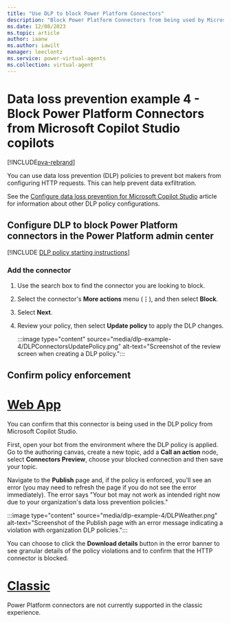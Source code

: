 ```yaml
---
title: "Use DLP to block Power Platform Connectors"
description: "Block Power Platform Connectors from being used by Microsoft Copilot Studio copilots."
ms.date: 12/08/2023
ms.topic: article
author: iaanw
ms.author: iawilt
manager: leeclontz
ms.service: power-virtual-agents
ms.collection: virtual-agent
---
```


# Data loss prevention example 4 - Block Power Platform Connectors from Microsoft Copilot Studio copilots

[!INCLUDE[pva-rebrand](includes/pva-rebrand.md)]


You can use data loss prevention (DLP) policies to prevent bot makers from configuring HTTP requests. This can help prevent data exfiltration.

See the [Configure data loss prevention for Microsoft Copilot Studio](admin-data-loss-prevention.md) article for information about other DLP policy configurations.

## Configure DLP to block Power Platform connectors in the Power Platform admin center

[!INCLUDE [DLP policy starting instructions](includes/dlp-basic-config.md)]

### Add the connector

1. Use the search box to find the connector you are looking to block.

1. Select the connector's **More actions** menu (**&vellip;**), and then select **Block**.

1. Select **Next**.

1. Review your policy, then select **Update policy** to apply the DLP changes.

    :::image type="content" source="media/dlp-example-4/DLPConnectorsUpdatePolicy.png" alt-text="Screenshot of the review screen when creating a DLP policy.":::

## Confirm policy enforcement

# [Web App](#tab/webapp)

You can confirm that this connector is being used in the DLP policy from Microsoft Copilot Studio.

First, open your bot from the environment where the DLP policy is applied. Go to the authoring canvas, create a new topic, add a **Call an action** node, select **Connectors Preview**, choose your blocked connection and then save your topic.

Navigate to the **Publish** page and, if the policy is enforced, you'll see an error (you may need to refresh the page if you do not see the error immediately). The error says "Your bot may not work as intended right now due to your organization's data loss prevention policies."

:::image type="content" source="media/dlp-example-4/DLPWeather.png" alt-text="Screenshot of the Publish page with an error message indicating a violation with organization DLP policies.":::

You can choose to click the **Download details** button in the error banner to see granular details of the policy violations and to confirm that the HTTP connector is blocked.


# [Classic](#tab/classic)

Power Platform connectors are not currently supported in the classic experience.
